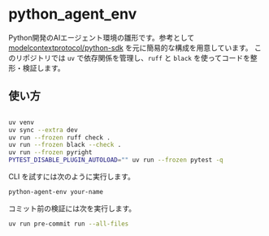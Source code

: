 # python_agent_env

Python開発のAIエージェント環境の雛形です。参考として [modelcontextprotocol/python-sdk](https://github.com/modelcontextprotocol/python-sdk) を元に簡易的な構成を用意しています。
このリポジトリでは `uv` で依存関係を管理し、`ruff` と `black` を使ってコードを整形・検証します。

## 使い方

```bash

uv venv
uv sync --extra dev
uv run --frozen ruff check .
uv run --frozen black --check .
uv run --frozen pyright
PYTEST_DISABLE_PLUGIN_AUTOLOAD="" uv run --frozen pytest -q
```

CLI を試すには次のように実行します。

```bash
python-agent-env your-name
```

コミット前の検証には次を実行します。

```bash
uv run pre-commit run --all-files
```
